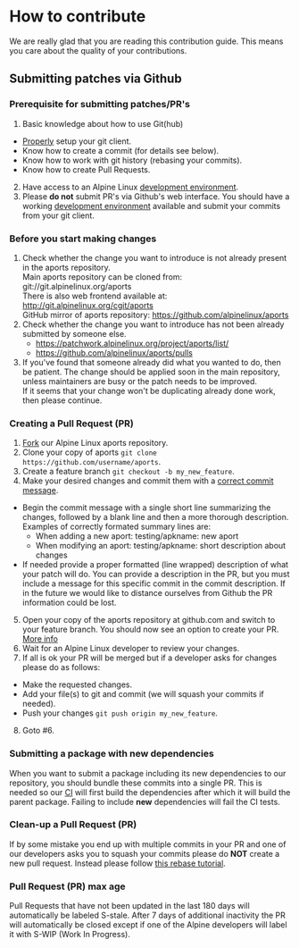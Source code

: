 # How to contribute

We are really glad that you are reading this contribution guide.
This means you care about the quality of your contributions.

## Submitting patches via Github

### Prerequisite for submitting patches/PR's

1. Basic knowledge about how to use Git(hub)
  * [Properly](https://git-scm.com/book/en/v2/Getting-Started-First-Time-Git-Setup) setup your git client.
  * Know how to create a commit (for details see below).
  * Know how to work with git history (rebasing your commits).
  * Know how to create Pull Requests.
2. Have access to an Alpine Linux [development environment](https://wiki.alpinelinux.org/wiki/Developer_Documentation#Development).
3. Please __do not__ submit PR's via Github's web interface. You should have a working [development environment](https://wiki.alpinelinux.org/wiki/Developer_Documentation#Development) available and submit your commits from your git client.

### Before you start making changes

1. Check whether the change you want to introduce is not already present in the aports repository.  
   Main aports repository can be cloned from: git://git.alpinelinux.org/aports  
   There is also web frontend available at:  http://git.alpinelinux.org/cgit/aports  
   GitHub mirror of aports repository:      https://github.com/alpinelinux/aports
2. Check whether the change you want to introduce has not been already submitted by someone else.
   - https://patchwork.alpinelinux.org/project/aports/list/
   - https://github.com/alpinelinux/aports/pulls
3. If you've found that someone already did what you wanted to do, then be patient. The change should be applied soon in the main repository, unless maintainers are busy or the patch needs to be improved.  
   If it seems that your change won't be duplicating already done work, then please continue.

### Creating a Pull Request (PR)

1. [Fork](https://help.github.com/articles/fork-a-repo/) our Alpine Linux aports repository.
2. Clone your copy of aports `git clone https://github.com/username/aports`.
3. Create a feature branch `git checkout -b my_new_feature`.
4. Make your desired changes and commit them with a [correct commit message](https://git-scm.com/book/ch5-2.html#Commit-Guidelines).
  * Begin the commit message with a single short line summarizing the changes, followed by a blank line and then a more thorough description. Examples of correctly formated summary lines are:
    * When adding a new aport: testing/apkname: new aport
    * When modifying an aport: testing/apkname: short description about changes
  * If needed provide a proper formatted (line wrapped) description of what your patch will do. You can provide a description in the PR, but you must include a message for this specific commit in the commit description. If in the future we would like to distance ourselves from Github the PR information could be lost.
5. Open your copy of the aports repository at github.com and switch to your feature branch. You should now see an option to create your PR. [More info](https://help.github.com/articles/creating-a-pull-request/)
6. Wait for an Alpine Linux developer to review your changes.
7. If all is ok your PR will be merged but if a developer asks for changes please do as follows:
  * Make the requested changes.
  * Add your file(s) to git and commit (we will squash your commits if needed).
  * Push your changes `git push origin my_new_feature`.
8. Goto #6.

### Submitting a package with new dependencies

When you want to submit a package including its new dependencies to our repository, you should bundle these commits into a single PR.
This is needed so our [CI](https://en.wikipedia.org/wiki/Continuous_integration) will first build the dependencies after which it will build the parent package.
Failing to include __new__ dependencies will fail the CI tests.

### Clean-up a Pull Request (PR)

If by some mistake you end up with multiple commits in your PR and one of our developers asks you to squash your commits please do __NOT__ create a new pull request.
Instead please follow [this rebase tutorial](https://git-scm.com/book/en/v2/Git-Tools-Rewriting-History#Changing-Multiple-Commit-Messages).

### Pull Request (PR) max age

Pull Requests that have not been updated in the last 180 days will automatically be labeled S-stale. After 7 days of additional inactivity the PR will automatically be closed except if one of the Alpine developers will label it with S-WIP (Work In Progress).
